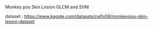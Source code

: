 Monkey pox Skin Lesion 
GLCM and SVM

dataset : https://www.kaggle.com/datasets/nafin59/monkeypox-skin-lesion-dataset
